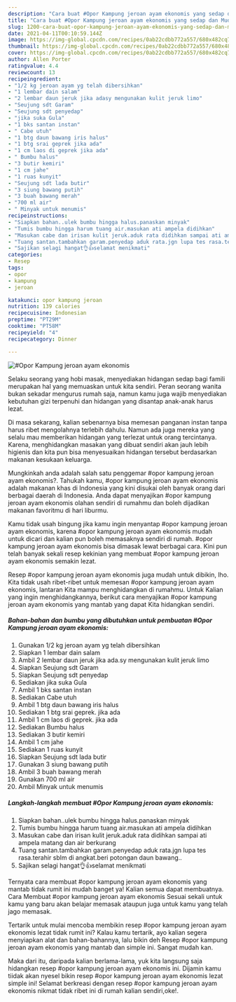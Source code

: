 ```yaml
---
description: "Cara buat #Opor Kampung jeroan ayam ekonomis yang sedap dan Mudah Dibuat"
title: "Cara buat #Opor Kampung jeroan ayam ekonomis yang sedap dan Mudah Dibuat"
slug: 1200-cara-buat-opor-kampung-jeroan-ayam-ekonomis-yang-sedap-dan-mudah-dibuat
date: 2021-04-11T00:10:59.144Z
image: https://img-global.cpcdn.com/recipes/0ab22cdbb772a557/680x482cq70/opor-kampung-jeroan-ayam-ekonomis-foto-resep-utama.jpg
thumbnail: https://img-global.cpcdn.com/recipes/0ab22cdbb772a557/680x482cq70/opor-kampung-jeroan-ayam-ekonomis-foto-resep-utama.jpg
cover: https://img-global.cpcdn.com/recipes/0ab22cdbb772a557/680x482cq70/opor-kampung-jeroan-ayam-ekonomis-foto-resep-utama.jpg
author: Allen Porter
ratingvalue: 4.4
reviewcount: 13
recipeingredient:
- "1/2 kg jeroan ayam yg telah dibersihkan"
- "1 lembar dain salam"
- "2 lembar daun jeruk jika adasy mengunakan kulit jeruk limo"
- "Seujung sdt Garam"
- "Seujung sdt penyedap"
- "jika suka Gula"
- "1 bks santan instan"
- " Cabe utuh"
- "1 btg daun bawang iris halus"
- "1 btg srai geprek jika ada"
- "1 cm laos di geprek jika ada"
- " Bumbu halus"
- "3 butir kemiri"
- "1 cm jahe"
- "1 ruas kunyit"
- "Seujung sdt lada butir"
- "3 siung bawang putih"
- "3 buah bawang merah"
- "700 ml air"
- " Minyak untuk menumis"
recipeinstructions:
- "Siapkan bahan..ulek bumbu hingga halus.panaskan minyak"
- "Tumis bumbu hingga harum tuang air.masukan ati ampela didihkan"
- "Masukan cabe dan irisan kulit jeruk.aduk rata didihkan sampai ati ampela matang dan air berkurang"
- "Tuang santan.tambahkan garam.penyedap aduk rata.jgn lupa tes rasa.terahir sblm di angkat.beri potongan daun bawang.."
- "Sajikan selagi hangat👌👍selamat menikmati"
categories:
- Resep
tags:
- opor
- kampung
- jeroan

katakunci: opor kampung jeroan 
nutrition: 139 calories
recipecuisine: Indonesian
preptime: "PT29M"
cooktime: "PT58M"
recipeyield: "4"
recipecategory: Dinner

---
```



![#Opor Kampung jeroan ayam ekonomis](https://img-global.cpcdn.com/recipes/0ab22cdbb772a557/680x482cq70/opor-kampung-jeroan-ayam-ekonomis-foto-resep-utama.jpg)

Selaku seorang yang hobi masak, menyediakan hidangan sedap bagi famili merupakan hal yang memuaskan untuk kita sendiri. Peran seorang  wanita bukan sekadar mengurus rumah saja, namun kamu juga wajib menyediakan kebutuhan gizi terpenuhi dan hidangan yang disantap anak-anak harus lezat.

Di masa  sekarang, kalian sebenarnya bisa memesan panganan instan tanpa harus ribet mengolahnya terlebih dahulu. Namun ada juga mereka yang selalu mau memberikan hidangan yang terlezat untuk orang tercintanya. Karena, menghidangkan masakan yang dibuat sendiri akan jauh lebih higienis dan kita pun bisa menyesuaikan hidangan tersebut berdasarkan makanan kesukaan keluarga. 



Mungkinkah anda adalah salah satu penggemar #opor kampung jeroan ayam ekonomis?. Tahukah kamu, #opor kampung jeroan ayam ekonomis adalah makanan khas di Indonesia yang kini disukai oleh banyak orang dari berbagai daerah di Indonesia. Anda dapat menyajikan #opor kampung jeroan ayam ekonomis olahan sendiri di rumahmu dan boleh dijadikan makanan favoritmu di hari liburmu.

Kamu tidak usah bingung jika kamu ingin menyantap #opor kampung jeroan ayam ekonomis, karena #opor kampung jeroan ayam ekonomis mudah untuk dicari dan kalian pun boleh memasaknya sendiri di rumah. #opor kampung jeroan ayam ekonomis bisa dimasak lewat berbagai cara. Kini pun telah banyak sekali resep kekinian yang membuat #opor kampung jeroan ayam ekonomis semakin lezat.

Resep #opor kampung jeroan ayam ekonomis juga mudah untuk dibikin, lho. Kita tidak usah ribet-ribet untuk memesan #opor kampung jeroan ayam ekonomis, lantaran Kita mampu menghidangkan di rumahmu. Untuk Kalian yang ingin menghidangkannya, berikut cara menyajikan #opor kampung jeroan ayam ekonomis yang mantab yang dapat Kita hidangkan sendiri.

<!--inarticleads1-->

##### Bahan-bahan dan bumbu yang dibutuhkan untuk pembuatan #Opor Kampung jeroan ayam ekonomis:

1. Gunakan 1/2 kg jeroan ayam yg telah dibersihkan
1. Siapkan 1 lembar dain salam
1. Ambil 2 lembar daun jeruk jika ada.sy mengunakan kulit jeruk limo
1. Siapkan Seujung sdt Garam
1. Siapkan Seujung sdt penyedap
1. Sediakan jika suka Gula
1. Ambil 1 bks santan instan
1. Sediakan  Cabe utuh
1. Ambil 1 btg daun bawang iris halus
1. Sediakan 1 btg srai geprek. jika ada
1. Ambil 1 cm laos di geprek. jika ada
1. Sediakan  Bumbu halus
1. Sediakan 3 butir kemiri
1. Ambil 1 cm jahe
1. Sediakan 1 ruas kunyit
1. Siapkan Seujung sdt lada butir
1. Gunakan 3 siung bawang putih
1. Ambil 3 buah bawang merah
1. Gunakan 700 ml air
1. Ambil  Minyak untuk menumis




<!--inarticleads2-->

##### Langkah-langkah membuat #Opor Kampung jeroan ayam ekonomis:

1. Siapkan bahan..ulek bumbu hingga halus.panaskan minyak
1. Tumis bumbu hingga harum tuang air.masukan ati ampela didihkan
1. Masukan cabe dan irisan kulit jeruk.aduk rata didihkan sampai ati ampela matang dan air berkurang
1. Tuang santan.tambahkan garam.penyedap aduk rata.jgn lupa tes rasa.terahir sblm di angkat.beri potongan daun bawang..
1. Sajikan selagi hangat👌👍selamat menikmati




Ternyata cara membuat #opor kampung jeroan ayam ekonomis yang mantab tidak rumit ini mudah banget ya! Kalian semua dapat membuatnya. Cara Membuat #opor kampung jeroan ayam ekonomis Sesuai sekali untuk kamu yang baru akan belajar memasak ataupun juga untuk kamu yang telah jago memasak.

Tertarik untuk mulai mencoba membikin resep #opor kampung jeroan ayam ekonomis lezat tidak rumit ini? Kalau kamu tertarik, ayo kalian segera menyiapkan alat dan bahan-bahannya, lalu bikin deh Resep #opor kampung jeroan ayam ekonomis yang mantab dan simple ini. Sangat mudah kan. 

Maka dari itu, daripada kalian berlama-lama, yuk kita langsung saja hidangkan resep #opor kampung jeroan ayam ekonomis ini. Dijamin kamu tiidak akan nyesel bikin resep #opor kampung jeroan ayam ekonomis lezat simple ini! Selamat berkreasi dengan resep #opor kampung jeroan ayam ekonomis nikmat tidak ribet ini di rumah kalian sendiri,oke!.

